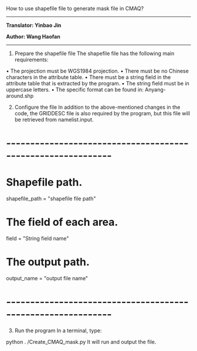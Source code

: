 How to use shapefile file to generate mask file in CMAQ?

----------------------------

**Translator: Yinbao Jin**

**Author: Wang Haofan**

----------------------------

1. Prepare the shapefile file
The shapefile file has the following main requirements:

•	The projection must be WGS1984 projection.
•	There must be no Chinese characters in the attribute table.
•	There must be a string field in the attribute table that is extracted by the program.
•	The string field must be in uppercase letters.
•	The specific format can be found in: Anyang-around.shp

2. Configure the file
In addition to the above-mentioned changes in the code, the GRIDDESC file is also required by the program, but this file will be retrieved from namelist.input.

# ------------------------------------------------------------
# Shapefile path.
shapefile_path = "shapefile file path"
# The field of each area.
field = "String field name"
# The output path.
output_name = "output file name"
# ------------------------------------------------------------
3. Run the program
In a terminal, type:

python . /Create_CMAQ_mask.py
It will run and output the file.
